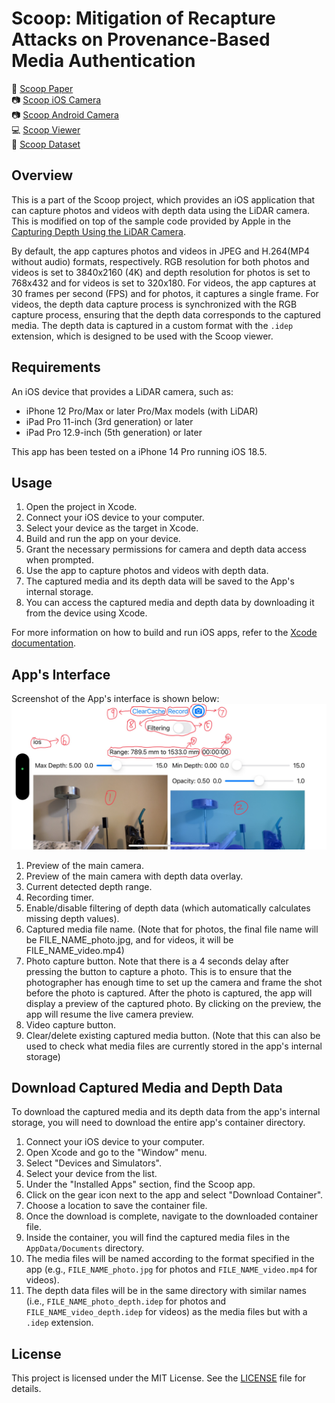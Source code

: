 # Scoop: Mitigation of Recapture Attacks on Provenance-Based Media Authentication

:paperclip: [Scoop Paper]() <br/>
:camera: [Scoop iOS Camera](https://github.com/trusslab/scoop_camera_ios) <br/>
:camera: [Scoop Android Camera](https://github.com/trusslab/scoop_camera_android) <br/>
:computer: [Scoop Viewer](https://github.com/trusslab/scoop) <br/>
:floppy_disk: [Scoop Dataset](https://doi.org/10.5281/zenodo.15611905)

## Overview

This is a part of the Scoop project, which provides an iOS application that can capture photos and videos with depth data using the LiDAR camera. 
This is modified on top of the sample code provided by Apple in the [Capturing Depth Using the LiDAR Camera](https://developer.apple.com/documentation/avfoundation/capturing-depth-using-the-lidar-camera).

By default, the app captures photos and videos in JPEG and H.264(MP4 without audio) formats, respectively.
RGB resolution for both photos and videos is set to 3840x2160 (4K) and depth resolution for photos is set to 768x432 and for videos is set to 320x180. 
For videos, the app captures at 30 frames per second (FPS) and for photos, it captures a single frame.
For videos, the depth data capture process is synchronized with the RGB capture process, ensuring that the depth data corresponds to the captured media.
The depth data is captured in a custom format with the `.idep` extension, which is designed to be used with the Scoop viewer.

## Requirements
An iOS device that provides a LiDAR camera, such as:
- iPhone 12 Pro/Max or later Pro/Max models (with LiDAR)
- iPad Pro 11-inch (3rd generation) or later
- iPad Pro 12.9-inch (5th generation) or later

This app has been tested on a iPhone 14 Pro running iOS 18.5.

## Usage

1. Open the project in Xcode.
2. Connect your iOS device to your computer.
3. Select your device as the target in Xcode.
4. Build and run the app on your device.
5. Grant the necessary permissions for camera and depth data access when prompted.
6. Use the app to capture photos and videos with depth data.
7. The captured media and its depth data will be saved to the App's internal storage.
8. You can access the captured media and depth data by downloading it from the device using Xcode.

For more information on how to build and run iOS apps, refer to the [Xcode documentation](https://developer.apple.com/documentation/xcode/building-and-running-an-app).

## App's Interface

Screenshot of the App's interface is shown below:
![Scoop iOS App Interface](./pics/interface.jpeg)

1. Preview of the main camera.
2. Preview of the main camera with depth data overlay.
3. Current detected depth range.
4. Recording timer.
5. Enable/disable filtering of depth data (which automatically calculates missing depth values).
6. Captured media file name. (Note that for photos, the final file name will be FILE_NAME_photo.jpg, and for videos, it will be FILE_NAME_video.mp4)
7. Photo capture button. Note that there is a 4 seconds delay after pressing the button to capture a photo.
   This is to ensure that the photographer has enough time to set up the camera and frame the shot before the photo is captured.
   After the photo is captured, the app will display a preview of the captured photo. 
   By clicking on the preview, the app will resume the live camera preview.
8. Video capture button.
9. Clear/delete existing captured media button. (Note that this can also be used to check what media files are currently stored in the app's internal storage)

## Download Captured Media and Depth Data

To download the captured media and its depth data from the app's internal storage, you will need to download the entire app's container directory.
1. Connect your iOS device to your computer.
2. Open Xcode and go to the "Window" menu.
3. Select "Devices and Simulators".
4. Select your device from the list.
5. Under the "Installed Apps" section, find the Scoop app.
6. Click on the gear icon next to the app and select "Download Container".
7. Choose a location to save the container file.
8. Once the download is complete, navigate to the downloaded container file.
9. Inside the container, you will find the captured media files in the `AppData/Documents` directory.
10. The media files will be named according to the format specified in the app (e.g., `FILE_NAME_photo.jpg` for photos and `FILE_NAME_video.mp4` for videos).
11. The depth data files will be in the same directory with similar names (i.e., `FILE_NAME_photo_depth.idep` for photos and `FILE_NAME_video_depth.idep` for videos) as the media files but with a `.idep` extension.

## License
This project is licensed under the MIT License. See the [LICENSE](./LICENSE) file for details.